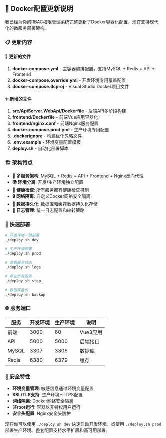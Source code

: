 ## 🐳 Docker配置更新说明

我已经为你的RBAC权限管理系统完整更新了Docker容器化配置，现在支持现代化的微服务部署架构。

### 📋 更新内容

#### 🔄 更新的文件
1. **docker-compose.yml** - 主容器编排配置，支持MySQL + Redis + API + Frontend
2. **docker-compose.override.yml** - 开发环境专用覆盖配置
3. **docker-compose.dcproj** - Visual Studio Docker项目文件

#### ✨ 新增的文件
1. **src/ApiServer.WebApi/Dockerfile** - 后端API多阶段构建
2. **frontend/Dockerfile** - 前端Vue应用容器化
3. **frontend/nginx.conf** - 前端Nginx服务配置
4. **docker-compose.prod.yml** - 生产环境专用配置
5. **.dockerignore** - 构建优化忽略文件
6. **.env.example** - 环境变量配置模板
7. **deploy.sh** - 自动化部署脚本

### 🏗️ 架构特点

- **🔧 多服务架构**: MySQL + Redis + API + Frontend + Nginx反向代理
- **🌍 环境分离**: 开发/生产环境独立配置
- **💊 健康检查**: 所有服务都有健康检查机制
- **🔒 网络隔离**: 自定义Docker网络安全隔离
- **💾 数据持久化**: 数据库和缓存数据持久化存储
- **📝 日志管理**: 统一日志配置和轮转策略

### 🚀 快速部署

```bash
# 开发环境一键部署
./deploy.sh dev

# 生产环境部署
./deploy.sh prod

# 查看服务状态
./deploy.sh logs

# 停止所有服务
./deploy.sh stop

# 数据库备份
./deploy.sh backup
```

### 🌐 服务端口

| 服务 | 开发环境 | 生产环境 | 说明 |
|------|----------|----------|------|
| 前端 | 3000 | 80 | Vue3应用 |
| API | 5000 | 5000 | 后端接口 |
| MySQL | 3307 | 3306 | 数据库 |
| Redis | 6380 | 6379 | 缓存 |

### 🔐 安全特性

- **环境变量管理**: 敏感信息通过环境变量配置
- **SSL/TLS支持**: 生产环境HTTPS配置
- **网络隔离**: Docker网络安全隔离
- **非root运行**: 容器以非特权用户运行
- **安全头配置**: Nginx安全头防护

现在你可以使用 `./deploy.sh dev` 快速启动开发环境，或使用 `./deploy.sh prod` 部署生产环境。整套配置支持水平扩展和高可用部署。